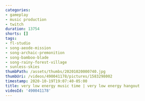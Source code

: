```yaml
---
categories:
- gameplay
- music production
- twitch
duration: 13754
shorts: []
tags:
- fl-studio
- song-aeode-mission
- song-archaic-premonition
- song-bamboo-blade
- song-rainy-forest-village
- sunless-skies
thumbPath: /assets/thumbs/20201020000740.jpg
thumbUri: /videos/490041178/pictures/1583298002
timestamp: 2020-10-19T19:07:40-05:00
title: very low energy music time | very low energy hangout
videoId: '490041178'
---
```

